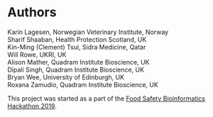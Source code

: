 # Authors

Karin Lagesen, Norwegian Veterinary Institute, Norway  
Sharif Shaaban, Health Protection Scotland, UK  
Kin-Ming (Clement) Tsui, Sidra Medicine, Qatar  
Will Rowe, UKRI, UK  
Alison Mather, Quadram Institute Bioscience, UK  
Dipali Singh, Quadram Institute Bioscience, UK  
Bryan Wee, University of Edinburgh, UK   
Roxana Zamudio, Quadram Institute Bioscience, UK   

This project was started as a part of the [Food Safety Bioinformatics Hackathon 2019](https://quadram.ac.uk/hackathon0619/).

